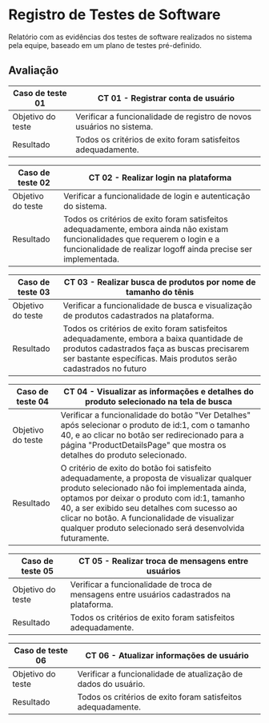 # Registro de Testes de Software

Relatório com as evidências dos testes de software realizados no sistema pela equipe, baseado em um plano de testes pré-definido.

## Avaliação

|Caso de teste 01     | CT 01 - Registrar conta de usuário |
|-------|-------------------------
|Objetivo do teste| Verificar a funcionalidade de registro de novos usuários no sistema. |
| Resultado | Todos os critérios de exito foram satisfeitos adequadamente. | 

|Caso de teste 02     | CT 02 - Realizar login na plataforma |
|-------|-------------------------
|Objetivo do teste| Verificar a funcionalidade de login e autenticação do sistema. |
| Resultado | Todos os critérios de exito foram satisfeitos adequadamente, embora ainda não existam funcionalidades que requerem o login e a funcionalidade de realizar logoff ainda precise ser implementada. | 

|Caso de teste 03     | CT 03 - Realizar busca de produtos por nome de tamanho do tênis |
|-------|-------------------------
|Objetivo do teste| Verificar a funcionalidade de busca e visualização de produtos cadastrados na plataforma. |
| Resultado | Todos os critérios de exito foram satisfeitos adequadamente, embora a baixa quantidade de produtos cadastrados faça as buscas precisarem ser bastante específicas. Mais produtos serão cadastrados no futuro | 

|Caso de teste 04     | CT 04 - Visualizar as informações e detalhes do produto selecionado na tela de busca |
|-------|-------------------------
|Objetivo do teste| Verificar a funcionalidade do botão "Ver Detalhes" após selecionar o produto de id:1, com o tamanho 40, e ao clicar no botão ser redirecionado para a página "ProductDetailsPage" que mostra os detalhes do produto selecionado. |
| Resultado | O critério de exito do botão foi satisfeito adequadamente, a proposta de visualizar qualquer produto selecionado não foi implementada ainda, optamos por deixar o produto com id:1, tamanho 40, a ser exibido seu detalhes com sucesso ao clicar no botão. A funcionalidade de visualizar qualquer produto selecionado será desenvolvida futuramente. | 

|Caso de teste 05     | CT 05 - Realizar troca de mensagens entre usuários |
|-------|-------------------------
|Objetivo do teste| Verificar a funcionalidade de troca de mensagens entre usuários cadastrados na plataforma. |
| Resultado | Todos os critérios de exito foram satisfeitos adequadamente. | 

|Caso de teste 06     | CT 06 - Atualizar informações de usuário |
|-------|-------------------------
|Objetivo do teste| Verificar a funcionalidade de atualização de dados do usuário. |
| Resultado | Todos os critérios de exito foram satisfeitos adequadamente. |